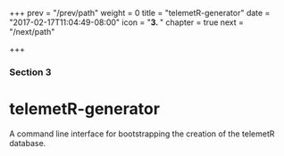 +++
prev = "/prev/path"
weight = 0
title = "telemetR-generator"
date = "2017-02-17T11:04:49-08:00"
icon = "<b>3. </b>"
chapter = true
next = "/next/path"

+++

### Section 3

# telemetR-generator

A command line interface for bootstrapping the creation of the telemetR database.
